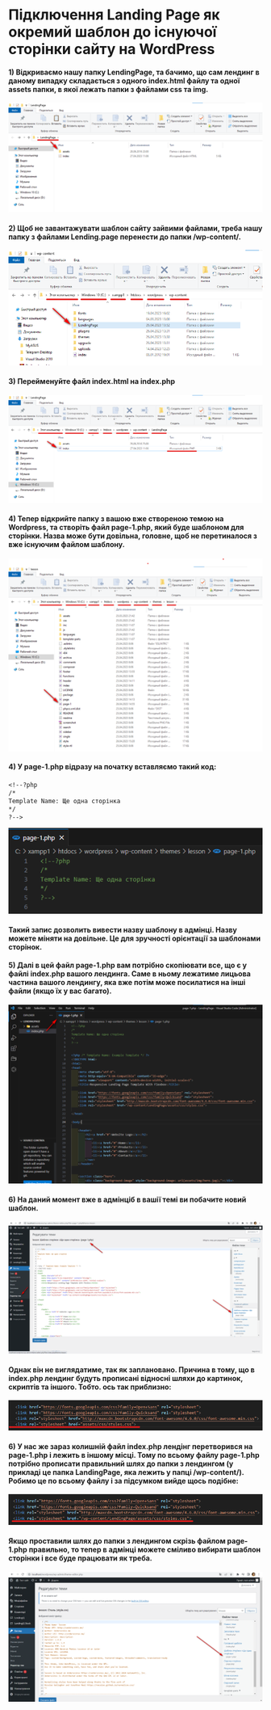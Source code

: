 # Підключення Landing Page як окремий шаблон до існуючої сторінки сайту на WordPress

#### 1) Відкриваємо нашу папку LendingPage, та бачимо, що сам лендинг в даному випадку складається з одного index.html файлу та одної assets папки, в якої лежать папки з файлами css та img.

![](https://github.com/ssonyau/Landing-Page-simple-Wordpress/blob/main/Screenshot%202023-04-27%20160427.png)

#### 2) Щоб не завантажувати шаблон сайту зайвими файлами, треба нашу папку з файлами Lending.page перенести до папки /wp-content/.

![](https://github.com/ssonyau/Landing-Page-simple-Wordpress/blob/main/Screenshot%202023-04-26%20135343.png)

#### 3) Перейменуйте файл index.html на index.php

![](https://github.com/ssonyau/Landing-Page-simple-Wordpress/blob/main/Screenshot%202023-04-27%20161321.png)

#### 4) Тепер відкрийте папку з вашою вже створеною темою на Wordpress, та створіть файл page-1.php, який буде шаблоном для сторінки. Назва може бути довільна, головне, щоб не перетиналося з вже існуючим файлом шаблону.

![](https://github.com/ssonyau/Landing-Page-simple-Wordpress/blob/main/Screenshot%202023-04-27%20161753.png)

#### 4) У page-1.php відразу на початку вставляємо такий код:

```
<!--?php
/*
Template Name: Ще одна сторінка
*/
?-->
```
![](https://github.com/ssonyau/Landing-Page-simple-Wordpress/blob/main/Screenshot%202023-04-27%20162457.png)

#### Такий запис дозволить вивести назву шаблону в адмінці. Назву можете міняти на довільне. Це для зручності орієнтації за шаблонами сторінок.

#### 5) Далі в цей файл page-1.php вам потрібно скопіювати все, що є у файлі index.php вашого лендинга. Саме в ньому лежатиме лицьова частина вашого лендингу, яка вже потім може посилатися на інші файли (якщо їх у вас багато).

![](https://github.com/ssonyau/Landing-Page-simple-Wordpress/blob/main/Screenshot%202023-04-27%20162808.png)

#### 6) На даний момент вже в адмінціб в вашії темі ви побачите новий шаблон. 

![](https://github.com/ssonyau/Landing-Page-simple-Wordpress/blob/main/Screenshot%202023-04-27%20163312.png)

#### Однак він не виглядатиме, так як заплановано. Причина в тому, що в index.php лендинг будуть прописані відносні шляхи до картинок, скриптів та іншого. Тобто. ось так приблизно:

![](https://github.com/ssonyau/Landing-Page-simple-Wordpress/blob/main/Screenshot%202023-04-26%20144944.png)

#### 6) У нас же зараз колишній файл index.php лендінг перетворився на page-1.php і лежить в іншому місці. Тому по всьому файлу page-1.php потрібно прописати правильний шлях до папки з лендингом (у прикладі це папка LandingPage, яка лежить у папці /wp-content/). Робимо це по всьому файлу і за підсумком вийде щось подібне:

![](https://github.com/ssonyau/Landing-Page-simple-Wordpress/blob/main/Screenshot%202023-04-26%20145600.png)

#### Якщо проставили шлях до папки з лендингом скрізь файлом page-1.php правильно, то тепер в адмінці можете сміливо вибирати шаблон сторінки і все буде працювати як треба.

![](https://github.com/ssonyau/Landing-Page-simple-Wordpress/blob/main/Screenshot%202023-04-27%20111242.png)

